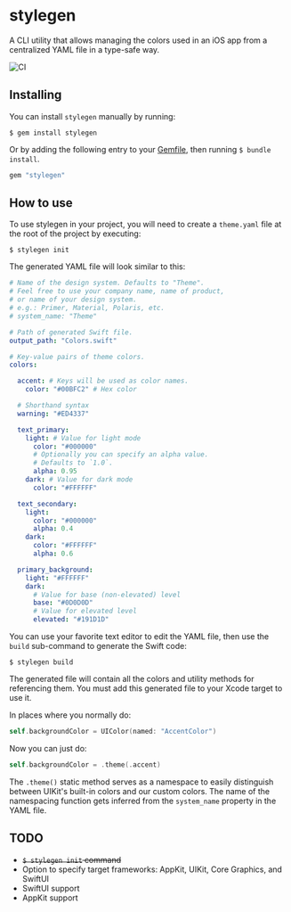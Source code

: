 # stylegen

A CLI utility that allows managing the colors used in an iOS app from a centralized YAML file in a type-safe way.

![CI](https://github.com/raymondjavaxx/stylegen/workflows/CI/badge.svg?branch=master)

## Installing

You can install `stylegen` manually by running:

```shell
$ gem install stylegen
```

Or by adding the following entry to your [Gemfile](https://guides.cocoapods.org/using/a-gemfile.html), then running `$ bundle install`.

```ruby
gem "stylegen"
```

## How to use

To use stylegen in your project, you will need to create a `theme.yaml` file at the root of the project by executing:

```shell
$ stylegen init
```

The generated YAML file will look similar to this:

```yaml
# Name of the design system. Defaults to "Theme".
# Feel free to use your company name, name of product,
# or name of your design system.
# e.g.: Primer, Material, Polaris, etc.
# system_name: "Theme"

# Path of generated Swift file.
output_path: "Colors.swift"

# Key-value pairs of theme colors.
colors:

  accent: # Keys will be used as color names.
    color: "#00BFC2" # Hex color

  # Shorthand syntax
  warning: "#ED4337"

  text_primary:
    light: # Value for light mode
      color: "#000000"
      # Optionally you can specify an alpha value.
      # Defaults to `1.0`.
      alpha: 0.95
    dark: # Value for dark mode
      color: "#FFFFFF"

  text_secondary:
    light:
      color: "#000000"
      alpha: 0.4
    dark:
      color: "#FFFFFF"
      alpha: 0.6

  primary_background:
    light: "#FFFFFF"
    dark:
      # Value for base (non-elevated) level
      base: "#0D0D0D"
      # Value for elevated level
      elevated: "#191D1D"
```

You can use your favorite text editor to edit the YAML file, then use the `build` sub-command to generate the Swift code:

```shell
$ stylegen build
```

The generated file will contain all the colors and utility methods for referencing them. You must add this generated
file to your Xcode target to use it.

In places where you normally do:

```swift
self.backgroundColor = UIColor(named: "AccentColor")
```

Now you can just do:

```swift
self.backgroundColor = .theme(.accent)
```

The `.theme()` static method serves as a namespace to easily distinguish between UIKit's built-in colors and our custom
colors. The name of the namespacing function gets inferred from the `system_name` property in the YAML file.

## TODO

* ~~`$ stylegen init` command~~
* Option to specify target frameworks: AppKit, UIKit, Core Graphics, and SwiftUI
* SwiftUI support
* AppKit support
